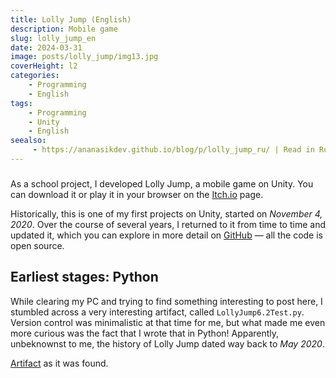 ```yaml
---
title: Lolly Jump (English)
description: Mobile game
slug: lolly_jump_en
date: 2024-03-31
image: posts/lolly_jump/img13.jpg
coverHeight: l2
categories:
    - Programming
    - English
tags:
    - Programming
    - Unity
    - English
seealso:
     - https://ananasikdev.github.io/blog/p/lolly_jump_ru/ | Read in Russian | language | showInList
---
```


###

As a school project, I developed Lolly Jump, a mobile game on Unity. You can download it or play it in your browser on the [Itch.io](https://ananasikdeveloper.itch.io/lolly-jump) page.

Historically, this is one of my first projects on Unity, started on *November 4, 2020*. Over the course of several years, I returned to it from time to time and updated it, which you can explore in more detail on [GitHub](https://github.com/AnanasikDev/LollyJump) — all the code is open source.

## Earliest stages: Python

While clearing my PC and trying to find something interesting to post here, I stumbled across a very interesting artifact, called `LollyJump6.2Test.py`. Version control was minimalistic at that time for me, but what made me even more curious was the fact that I wrote that in Python! Apparently, unbeknownst to me, the history of Lolly Jump dated way back to *May 2020*.

[Artifact](/blog/posts/lolly_jump/LollyJump6.2Test.py) as it was found.